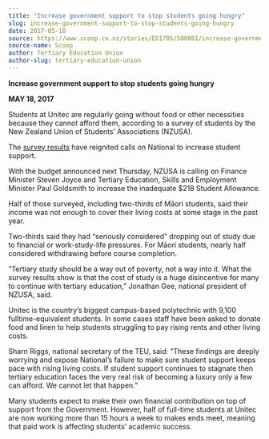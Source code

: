 ```yaml
---
title: "Increase government support to stop students going hungry"
slug: increase-government-support-to-stop-students-going-hungry
date: 2017-05-18
source: https://www.scoop.co.nz/stories/ED1705/S00081/increase-government-support-to-stop-students-going-hungry.htm
source-name: Scoop
author: Tertiary Education Union
author-slug: tertiary-education-union
---
```


<p><strong>Increase government support to stop students going
hungry</strong></p>

<p><strong>MAY 18, 2017</strong></p>

<p>Students
at Unitec are regularly going without food or other
necessities because they cannot afford them, according to a
survey of students by the New Zealand Union of Students’
Associations (NZUSA).</p>

<p>The <a href="http://www.scoop.co.nz/stories/PO1705/S00200/unitec-survey-renews-calls-for-urgent-support-increase.htm" target="_blank">survey results</a> have reignited calls on
National to increase student support.</p>

<p>With the budget
announced next Thursday, NZUSA is calling on Finance
Minister Steven Joyce and Tertiary Education, Skills and
Employment Minister Paul Goldsmith to increase the
inadequate $218 Student Allowance.</p>

<p>Half of those surveyed,
including two-thirds of Māori students, said their income
was not enough to cover their living costs at some stage in
the past year.</p>

<p>Two-thirds said they had “seriously
considered” dropping out of study due to financial or
work-study-life pressures. For Māori students, nearly half
considered withdrawing before course
completion.</p>

<p>“Tertiary study should be a way out of
poverty, not a way into it. What the survey results show is
that the cost of study is a huge disincentive for many to
continue with tertiary education,” Jonathan Gee, national
president of NZUSA, said.</p>

<p>Unitec is the country’s
biggest campus-based polytechnic with 9,100
fulltime-equivalent students. In some cases staff have been
asked to donate food and linen to help students struggling
to pay rising rents and other living costs.<p>

<p>Sharn Riggs,
national secretary of the TEU, said: “These findings are
deeply worrying and expose National’s failure to make sure
student support keeps pace with rising living costs. If
student support continues to stagnate then tertiary
education faces the very real risk of becoming a luxury only
a few can afford. We cannot let that happen.”</p>

<p>Many
students expect to make their own financial contribution on
top of support from the Government. However, half of
full-time students at Unitec are now working more than 15
hours a week to makes ends meet, meaning that paid work is
affecting students’ academic
success.</p>

